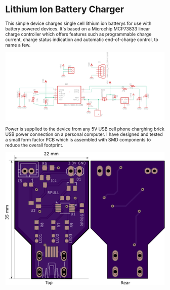 # Lithium Ion Battery Charger

This simple device charges single cell lithium ion batterys for use with battery powered devices. It's based on a Microchip MCP73833 linear charge controller which offers features such as programmable charge current, charge status indication and automatic end-of-charge control, to name a few. 

![alt text](https://github.com/hpfletch/Images/blob/master/Schematic.PNG)

Power is supplied to the device from any 5V USB cell phone charghing brick USB power connection on a personal computer. I have designed and tested a small form factor PCB which is assembled with SMD components to reduce the overall footprint. 

![alt text](https://github.com/hpfletch/Images/blob/master/Annotated%20PCB%20layout%20(2).png)

